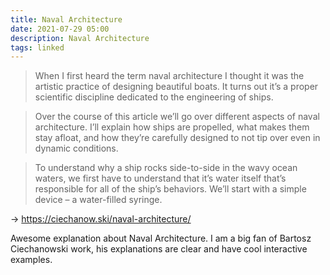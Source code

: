```yaml
---
title: Naval Architecture
date: 2021-07-29 05:00
description: Naval Architecture
tags: linked
---
```


> When I first heard the term naval architecture I thought it was the artistic practice of designing beautiful boats. It turns out it’s a proper scientific discipline dedicated to the engineering of ships.

> Over the course of this article we’ll go over different aspects of naval architecture. I’ll explain how ships are propelled, what makes them stay afloat, and how they’re carefully designed to not tip over even in dynamic conditions.

> To understand why a ship rocks side-to-side in the wavy ocean waters, we first have to understand that it’s water itself that’s responsible for all of the ship’s behaviors. We’ll start with a simple device – a water-filled syringe.

→ https://ciechanow.ski/naval-architecture/

Awesome explanation about Naval Architecture. I am a big fan of Bartosz Ciechanowski work, his explanations are clear and have cool interactive examples.
